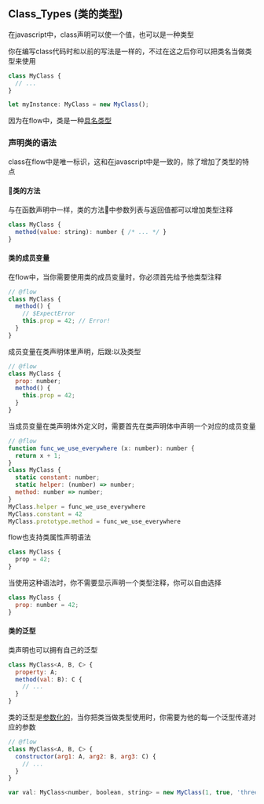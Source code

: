 ## Class_Types (类的类型)

在javascript中，class声明可以使一个值，也可以是一种类型

你在编写class代码时和以前的写法是一样的，不过在这之后你可以把类名当做类型来使用

```javascript
class MyClass {
  // ...
}

let myInstance: MyClass = new MyClass();

```

因为在flow中，类是一种[具名类型](https://flow.org/en/docs/lang/nominal-structural/)

### 声明类的语法

class在flow中是唯一标识，这和在javascript中是一致的，除了增加了类型的特点

#### 类的方法

与在函数声明中一样，类的方法中参数列表与返回值都可以增加类型注释

```javascript
class MyClass {
  method(value: string): number { /* ... */ }
}
```

#### 类的成员变量

在flow中，当你需要使用类的成员变量时，你必须首先给予他类型注释

```javascript
// @flow
class MyClass {
  method() {
    // $ExpectError
    this.prop = 42; // Error!
  }
}
```

成员变量在类声明体里声明，后跟:以及类型

```javascript
// @flow
class MyClass {
  prop: number;
  method() {
    this.prop = 42;
  }
}
```

当成员变量在类声明体外定义时，需要首先在类声明体中声明一个对应的成员变量

```javascript
// @flow
function func_we_use_everywhere (x: number): number {
  return x + 1;
}
class MyClass {
  static constant: number;
  static helper: (number) => number;
  method: number => number;
}
MyClass.helper = func_we_use_everywhere
MyClass.constant = 42
MyClass.prototype.method = func_we_use_everywhere
```

flow也支持类属性声明语法

```javascript
class MyClass {
  prop = 42;
}
```

当使用这种语法时，你不需要显示声明一个类型注释，你可以自由选择

```javascript
class MyClass {
  prop: number = 42;
}
```

#### 类的泛型

类声明也可以拥有自己的泛型

```javascript
class MyClass<A, B, C> {
  property: A;
  method(val: B): C {
    // ...
  }
}
```

类的泛型是[参数化的](https://flow.org/en/docs/types/generics/#toc-parameterized-generics)，当你把类当做类型使用时，你需要为他的每一个泛型传递对应的参数

```javascript
// @flow
class MyClass<A, B, C> {
  constructor(arg1: A, arg2: B, arg3: C) {
    // ...
  }
}

var val: MyClass<number, boolean, string> = new MyClass(1, true, 'three');
```

